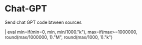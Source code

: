 # Chat-GPT
Send chat GPT code btween sources

| eval min=if(min=0, min, min/1000."k"), max=if(max>=1000000, round(max/1000000, 1)."M", round(max/1000, 1)."k")

